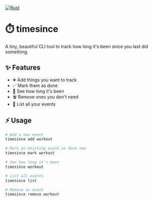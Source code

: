[![Rust](https://github.com/karun012/timesince/actions/workflows/rust.yml/badge.svg)](https://github.com/karun012/timesince/actions/workflows/rust.yml)

# ⏱️ timesince

A tiny, beautiful CLI tool to track how long it's been since you last did something.

## ✨ Features

- ➕ Add things you want to track
- ✅ Mark them as done
- 📅 See how long it's been
- 🗑️ Remove ones you don't need
- 📜 List all your events

## ⚡ Usage

```bash
# Add a new event
timesince add workout

# Mark an existing event as done now
timesince mark workout

# See how long it's been
timesince workout

# List all events
timesince list

# Remove an event
timesince remove workout
